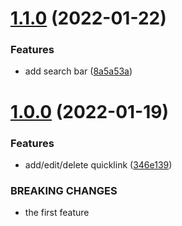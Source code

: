 # [1.1.0](https://github.com/Elio-zhy/newtab/compare/v1.0.0...v1.1.0) (2022-01-22)


### Features

* add search bar ([8a5a53a](https://github.com/Elio-zhy/newtab/commit/8a5a53acd5efcf7abe4aaa36b84095059708506a))



# [1.0.0](https://github.com/Elio-zhy/newtab/compare/346e1391e69d4e405f750a323ad28b9a71085cc8...v1.0.0) (2022-01-19)


### Features

* add/edit/delete quicklink ([346e139](https://github.com/Elio-zhy/newtab/commit/346e1391e69d4e405f750a323ad28b9a71085cc8))


### BREAKING CHANGES

* the first feature



